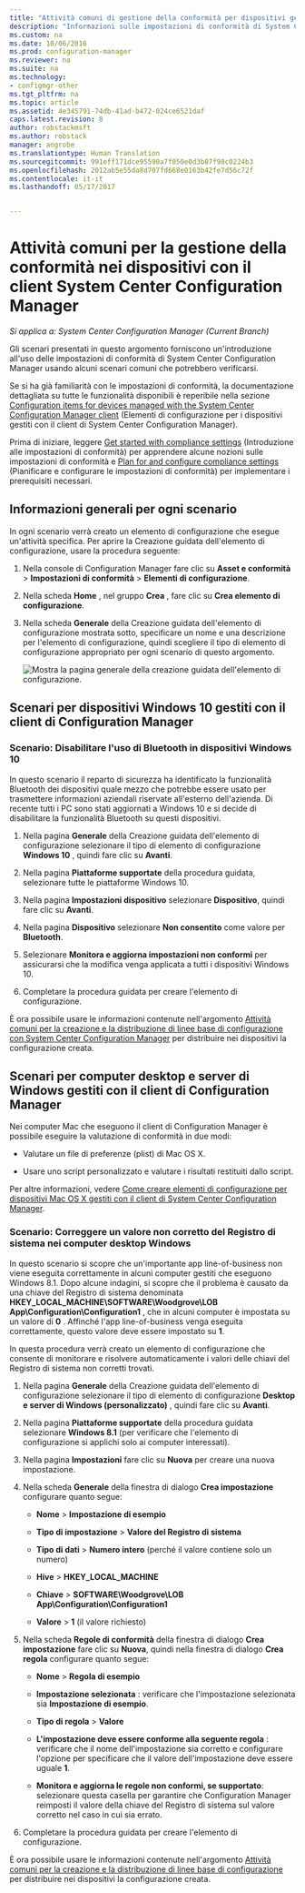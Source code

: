 ```yaml
---
title: "Attività comuni di gestione della conformità per dispositivi gestiti da client - Configuration Manager | Microsoft Docs"
description: "Informazioni sulle impostazioni di conformità di System Center Configuration Manager in alcuni scenari comuni."
ms.custom: na
ms.date: 10/06/2016
ms.prod: configuration-manager
ms.reviewer: na
ms.suite: na
ms.technology:
- configmgr-other
ms.tgt_pltfrm: na
ms.topic: article
ms.assetid: 4e345791-74db-41ad-b472-024ce6521daf
caps.latest.revision: 8
author: robstackmsft
ms.author: robstack
manager: angrobe
ms.translationtype: Human Translation
ms.sourcegitcommit: 991eff171dce95590a7f050e0d3b07f98c0224b3
ms.openlocfilehash: 2012ab5e55da8d707fd668e0163b42fe7d56c72f
ms.contentlocale: it-it
ms.lasthandoff: 05/17/2017


---
```

# <a name="common-tasks-for-managing-compliance-on-devices-with-the-system-center-configuration-manager-client"></a>Attività comuni per la gestione della conformità nei dispositivi con il client System Center Configuration Manager

*Si applica a: System Center Configuration Manager (Current Branch)*

Gli scenari presentati in questo argomento forniscono un'introduzione all'uso delle impostazioni di conformità di System Center Configuration Manager usando alcuni scenari comuni che potrebbero verificarsi.  

 Se si ha già familiarità con le impostazioni di conformità, la documentazione dettagliata su tutte le funzionalità disponibili è reperibile nella sezione [Configuration items for devices managed with the System Center Configuration Manager client](../../compliance/deploy-use/configuration-items-for-devices-managed-with-the-client.md) (Elementi di configurazione per i dispositivi gestiti con il client di System Center Configuration Manager).  

 Prima di iniziare, leggere [Get started with compliance settings](../../compliance/get-started/get-started-with-compliance-settings.md) (Introduzione alle impostazioni di conformità) per apprendere alcune nozioni sulle impostazioni di conformità e [Plan for and configure compliance settings](../../compliance/plan-design/plan-for-and-configure-compliance-settings.md) (Pianificare e configurare le impostazioni di conformità) per implementare i prerequisiti necessari.  

## <a name="general-information-for-each-scenario"></a>Informazioni generali per ogni scenario  
 In ogni scenario verrà creato un elemento di configurazione che esegue un'attività specifica. Per aprire la Creazione guidata dell'elemento di configurazione, usare la procedura seguente:  

1.  Nella console di Configuration Manager fare clic su **Asset e conformità** > **Impostazioni di conformità** > **Elementi di configurazione**.  

3.  Nella scheda **Home** , nel gruppo **Crea** , fare clic su **Crea elemento di configurazione**.  

4.  Nella scheda **Generale** della Creazione guidata dell'elemento di configurazione mostrata sotto, specificare un nome e una descrizione per l'elemento di configurazione, quindi scegliere il tipo di elemento di configurazione appropriato per ogni scenario di questo argomento.  

     ![Mostra la pagina generale della creazione guidata dell'elemento di configurazione.](/sccm/compliance/plan-design/media/Compliance-Settings-Wizard---1.png)  

## <a name="scenarios-for-windows-10-devices-managed-with-the-configuration-manager-client"></a>Scenari per dispositivi Windows 10 gestiti con il client di Configuration Manager  

### <a name="scenario-disable-the-use-of-bluetooth-on-windows-10-devices"></a>Scenario: Disabilitare l'uso di Bluetooth in dispositivi Windows 10  
 In questo scenario il reparto di sicurezza ha identificato la funzionalità Bluetooth dei dispositivi quale mezzo che potrebbe essere usato per trasmettere informazioni aziendali riservate all'esterno dell'azienda. Di recente tutti i PC sono stati aggiornati a Windows 10 e si decide di disabilitare la funzionalità Bluetooth su questi dispositivi.  

1.  Nella pagina **Generale** della Creazione guidata dell'elemento di configurazione selezionare il tipo di elemento di configurazione **Windows 10** , quindi fare clic su **Avanti**.  

2.  Nella pagina **Piattaforme supportate** della procedura guidata, selezionare tutte le piattaforme Windows 10.  

3.  Nella pagina **Impostazioni dispositivo** selezionare **Dispositivo**, quindi fare clic su **Avanti**.  

4.  Nella pagina **Dispositivo** selezionare **Non consentito** come valore per **Bluetooth**.  

5.  Selezionare **Monitora e aggiorna impostazioni non conformi** per assicurarsi che la modifica venga applicata a tutti i dispositivi Windows 10.  

6.  Completare la procedura guidata per creare l'elemento di configurazione.  

 È ora possibile usare le informazioni contenute nell'argomento [Attività comuni per la creazione e la distribuzione di linee base di configurazione con System Center Configuration Manager](../../compliance/plan-design/common-tasks-for-creating-and-deploying-configuration-baselines.md) per distribuire nei dispositivi la configurazione creata.  

## <a name="scenarios-for-windows-desktop-and-server-computers-managed-with-the-configuration-manager-client"></a>Scenari per computer desktop e server di Windows gestiti con il client di Configuration Manager  
 Nei computer Mac che eseguono il client di Configuration Manager è possibile eseguire la valutazione di conformità in due modi:  

-   Valutare un file di preferenze (plist) di Mac OS X.  

-   Usare uno script personalizzato e valutare i risultati restituiti dallo script.  

 Per altre informazioni, vedere [Come creare elementi di configurazione per dispositivi Mac OS X gestiti con il client di System Center Configuration Manager](../../compliance/deploy-use/create-configuration-items-for-mac-os-x-devices-managed-with-the-client.md).  

### <a name="scenario-remediate-an-incorrect-registry-value-on-windows-desktop-computers"></a>Scenario: Correggere un valore non corretto del Registro di sistema nei computer desktop Windows  
 In questo scenario si scopre che un'importante app line-of-business non viene eseguita correttamente in alcuni computer gestiti che eseguono Windows 8.1. Dopo alcune indagini, si scopre che il problema è causato da una chiave del Registro di sistema denominata **HKEY_LOCAL_MACHINE\SOFTWARE\Woodgrove\LOB App\Configuration\Configuration1** , che in alcuni computer è impostata su un valore di **0** . Affinché l'app line-of-business venga eseguita correttamente, questo valore deve essere impostato su **1**.  

 In questa procedura verrà creato un elemento di configurazione che consente di monitorare e risolvere automaticamente i valori delle chiavi del Registro di sistema non corretti trovati.  

1.  Nella pagina **Generale** della Creazione guidata dell'elemento di configurazione selezionare il tipo di elemento di configurazione **Desktop e server di Windows (personalizzato)** , quindi fare clic su **Avanti**.  

2.  Nella pagina **Piattaforme supportate** della procedura guidata selezionare **Windows 8.1** (per verificare che l'elemento di configurazione si applichi solo ai computer interessati).  

3.  Nella pagina **Impostazioni** fare clic su **Nuova** per creare una nuova impostazione.  

4.  Nella scheda **Generale** della finestra di dialogo **Crea impostazione** configurare quanto segue:  

    -   **Nome** > **Impostazione di esempio**  

    -   **Tipo di impostazione** > **Valore del Registro di sistema**  

    -   **Tipo di dati** > **Numero intero** (perché il valore contiene solo un numero)  

    -   **Hive** > **HKEY_LOCAL_MACHINE**  

    -   **Chiave** > **SOFTWARE\Woodgrove\LOB App\Configuration\Configuration1**  

    -   **Valore** > **1** (il valore richiesto)  

5.  Nella scheda **Regole di conformità** della finestra di dialogo **Crea impostazione** fare clic su **Nuova**, quindi nella finestra di dialogo **Crea regola** configurare quanto segue:  

    -   **Nome** > **Regola di esempio**  

    -   **Impostazione selezionata** : verificare che l'impostazione selezionata sia **Impostazione di esempio**.  

    -   **Tipo di regola** > **Valore**  

    -   **L'impostazione deve essere conforme alla seguente regola** : verificare che il nome dell'impostazione sia corretto e configurare l'opzione per specificare che il valore dell'impostazione deve essere uguale **1**.  

    -   **Monitora e aggiorna le regole non conformi, se supportato**: selezionare questa casella per garantire che Configuration Manager reimposti il valore della chiave del Registro di sistema sul valore corretto nel caso in cui sia errato.  

6.  Completare la procedura guidata per creare l'elemento di configurazione.  

 È ora possibile usare le informazioni contenute nell'argomento [Attività comuni per la creazione e la distribuzione di linee base di configurazione](../../compliance/plan-design/common-tasks-for-creating-and-deploying-configuration-baselines.md) per distribuire nei dispositivi la configurazione creata.  

